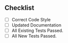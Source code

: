 ## Checklist 
- [ ] Correct Code Style
- [ ] Updated Documentation
- [ ] All Existing Tests Passed.
- [ ] All New Tests Passed.
